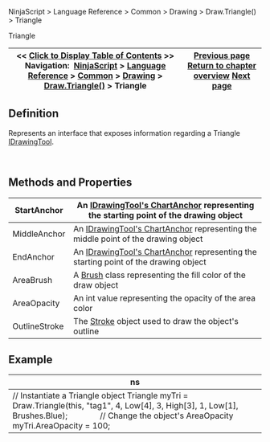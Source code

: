 ﻿


NinjaScript \> Language Reference \> Common \> Drawing \> Draw.Triangle() \> Triangle






















Triangle







| \<\< [Click to Display Table of Contents](triangle.md) \>\> **Navigation:**     [NinjaScript](ninjascript.md) \> [Language Reference](language_reference_wip.md) \> [Common](common.md) \> [Drawing](drawing.md) \> [Draw.Triangle()](draw_triangle.md) \> Triangle | [Previous page](draw_triangle.md) [Return to chapter overview](draw_triangle.md) [Next page](draw_triangledown.md) |
| --- | --- |











## Definition


Represents an interface that exposes information regarding a Triangle [IDrawingTool](idrawingtool.md).


 


## Methods and Properties




| StartAnchor | An [IDrawingTool's ChartAnchor](idrawingtool.htm#chartanchor) representing the starting point of the drawing object |
| --- | --- |
| MiddleAnchor | An [IDrawingTool's ChartAnchor](idrawingtool.htm#chartanchor) representing the middle point of the drawing object |
| EndAnchor | An [IDrawingTool's ChartAnchor](idrawingtool.htm#chartanchor) representing the starting point of the drawing object |
| AreaBrush | A [Brush](http://msdn.microsoft.com/en-us/library/system.windows.media.brush(v=vs.110).aspx) class representing the fill color of the draw object |
| AreaOpacity | An int value representing the opacity of the area color |
| OutlineStroke | The [Stroke](stroke_class.md) object used to draw the object's outline |



## 


## 


## 


## Example




| ns |
| --- |
| // Instantiate a Triangle object Triangle myTri \= Draw.Triangle(this, "tag1", 4, Low\[4], 3, High\[3], 1, Low\[1], Brushes.Blue);               // Change the object's AreaOpacity myTri.AreaOpacity \= 100; |









